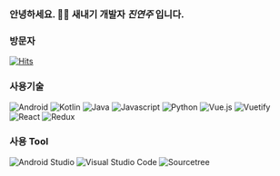 ### 안녕하세요. 🙌🏻 새내기 개발자 ***진연주*** 입니다.

### 방문자
[![Hits](https://hits.seeyoufarm.com/api/count/incr/badge.svg?url=https%3A%2F%2Fgithub.com%2Faurora32s&count_bg=%235E5E5E&title_bg=%23FF004D&icon=&icon_color=%23E7E7E7&title=hits&edge_flat=false)](https://hits.seeyoufarm.com)

### 사용기술
![Android](https://img.shields.io/badge/Android-3DDC84.svg?&style=for-the-badge&logo=Android&logoColor=white)
![Kotlin](https://img.shields.io/badge/Kotlin-7F52FF.svg?&style=for-the-badge&logo=Kotlin&logoColor=white)
![Java](https://img.shields.io/badge/Java-007396.svg?&style=for-the-badge&logo=Java&logoColor=white)
![Javascript](https://img.shields.io/badge/Javascript-F7DF1E.svg?&style=for-the-badge&logo=Javascript&logoColor=white)
![Python](https://img.shields.io/badge/Python-3776AB.svg?&style=for-the-badge&logo=Python&logoColor=white)
![Vue.js](https://img.shields.io/badge/Vue.js-4FC08D.svg?&style=for-the-badge&logo=Vue.js&logoColor=white)
![Vuetify](https://img.shields.io/badge/Vuetify-1867C0.svg?&style=for-the-badge&logo=Vuetify&logoColor=white)
![React](https://img.shields.io/badge/React-61DAFB.svg?&style=for-the-badge&logo=React&logoColor=white)
![Redux](https://img.shields.io/badge/Redux-764ABC.svg?&style=for-the-badge&logo=Redux&logoColor=white)

### 사용 Tool
![Android Studio](https://img.shields.io/badge/Android%20Studio-3DDC84.svg?&style=for-the-badge&logo=Android%20Studio&logoColor=white)
![Visual Studio Code](https://img.shields.io/badge/Visual%20Studio%20Code-007ACC.svg?&style=for-the-badge&logo=Visual%20Studio%20Code&logoColor=white)
![Sourcetree](https://img.shields.io/badge/Sourcetree-0052CC.svg?&style=for-the-badge&logo=Sourcetree&logoColor=white)
<!--
**aurora32s/aurora32s** is a ✨ _special_ ✨ repository because its `README.md` (this file) appears on your GitHub profile.

Here are some ideas to get you started:

- 🔭 I’m currently working on ...
- 🌱 I’m currently learning ...
- 👯 I’m looking to collaborate on ...
- 🤔 I’m looking for help with ...
- 💬 Ask me about ...
- 📫 How to reach me: ...
- 😄 Pronouns: ...
- ⚡ Fun fact: ...
-->
